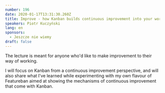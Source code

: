 ```yaml
---
number: 196
date: 2020-01-17T13:31:30.260Z
title: Improve - how Kanban builds continuous improvement into your work
speakers: Piotr Kuczyński
lang: en
sponsors:
  - Jeszcze nie wiemy
draft: false
---
```

<!--StartFragment-->

The lecture is meant for anyone who'd like to make improvement to their way of working.

I will focus on Kanban from a continuous improvement perspective, and will also share what I've learned while experimenting with my own flavour of Featureban aimed at showing the mechanisms of continuous improvement that come with Kanban.

<!--EndFragment-->
